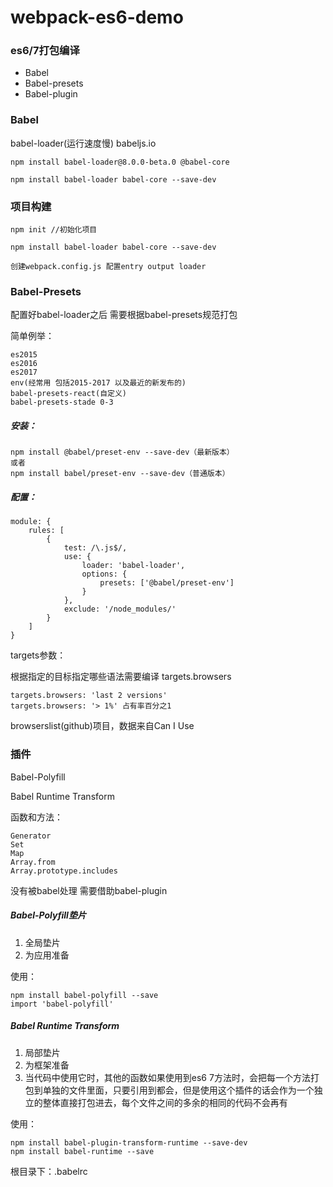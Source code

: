 # webpack-es6-demo

### es6/7打包编译
- Babel
- Babel-presets
- Babel-plugin


### Babel
babel-loader(运行速度慢) babeljs.io
```
npm install babel-loader@8.0.0-beta.0 @babel-core

npm install babel-loader babel-core --save-dev
```

### 项目构建
```
npm init //初始化项目

npm install babel-loader babel-core --save-dev

创建webpack.config.js 配置entry output loader
```

### Babel-Presets

配置好babel-loader之后 需要根据babel-presets规范打包

简单例举：
```
es2015
es2016
es2017
env(经常用 包括2015-2017 以及最近的新发布的)
babel-presets-react(自定义)
babel-presets-stade 0-3
```

##### 安装：
```
npm install @babel/preset-env --save-dev（最新版本）
或者
npm install babel/preset-env --save-dev（普通版本）

```
##### 配置：
```
module: {
    rules: [
        {
            test: /\.js$/,
            use: {
                loader: 'babel-loader',
                options: {
                    presets: ['@babel/preset-env']
                }
            },
            exclude: '/node_modules/'
        }
    ]
}
```

targets参数：

根据指定的目标指定哪些语法需要编译 targets.browsers

```
targets.browsers: 'last 2 versions'
targets.browsers: '> 1%' 占有率百分之1 
```

browserslist(github)项目，数据来自Can I Use

### 插件

Babel-Polyfill

Babel Runtime Transform

函数和方法：
```
Generator
Set 
Map
Array.from
Array.prototype.includes
```
没有被babel处理 需要借助babel-plugin

##### Babel-Polyfill垫片

1. 全局垫片
2. 为应用准备

使用：
```
npm install babel-polyfill --save
import 'babel-polyfill'
```

##### Babel Runtime Transform
1. 局部垫片
2. 为框架准备
3. 当代码中使用它时，其他的函数如果使用到es6 7方法时，会把每一个方法打包到单独的文件里面，只要引用到都会，但是使用这个插件的话会作为一个独立的整体直接打包进去，每个文件之间的多余的相同的代码不会再有


使用：

```
npm install babel-plugin-transform-runtime --save-dev
npm install babel-runtime --save
```
根目录下：.babelrc


